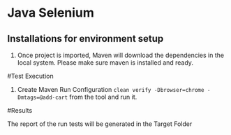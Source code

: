 # Java Selenium

## Installations for environment setup
1) Once project is imported, Maven will download the dependencies in the local system. Please make sure maven is installed and ready.

#Test Execution

1) Create Maven Run Configuration `clean verify -Dbrowser=chrome -Dmtags=@add-cart` from the tool and run it.

#Results

The report of the run tests will be generated in the Target Folder